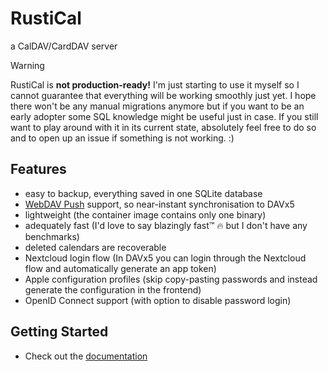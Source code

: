 # RustiCal

a CalDAV/CardDAV server

> [!WARNING]
> RustiCal is **not production-ready!**
> I'm just starting to use it myself so I cannot guarantee that everything will be working smoothly just yet.
> I hope there won't be any manual migrations anymore but if you want to be an early adopter some SQL knowledge might be useful just in case.
> If you still want to play around with it in its current state, absolutely feel free to do so and to open up an issue if something is not working. :)

## Features

- easy to backup, everything saved in one SQLite database
- [WebDAV Push](https://github.com/bitfireAT/webdav-push/) support, so near-instant synchronisation to DAVx5
- lightweight (the container image contains only one binary)
- adequately fast (I'd love to say blazingly fast™ :fire: but I don't have any benchmarks)
- deleted calendars are recoverable
- Nextcloud login flow (In DAVx5 you can login through the Nextcloud flow and automatically generate an app token)
- Apple configuration profiles (skip copy-pasting passwords and instead generate the configuration in the frontend)
- OpenID Connect support (with option to disable password login)

## Getting Started

- Check out the [documentation](https://lennart-k.github.io/rustical/installation/)
